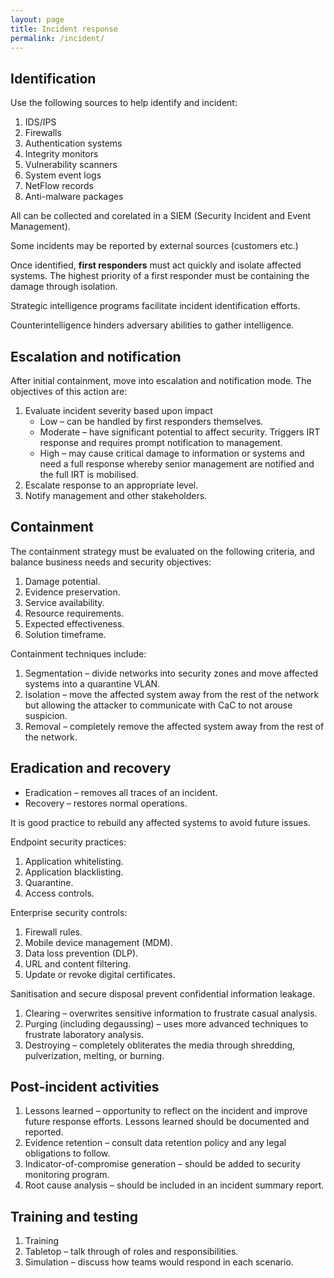 ```yaml
---
layout: page
title: Incident response
permalink: /incident/
---
```


## Identification 
Use the following sources to help identify and incident: 

1. IDS/IPS 
2. Firewalls 
3. Authentication systems 
4. Integrity monitors 
5. Vulnerability scanners 
6. System event logs 
7. NetFlow records 
8. Anti-malware packages 

All can be collected and corelated in a SIEM (Security Incident and Event Management). 

Some incidents may be reported by external sources (customers etc.) 

Once identified, <b>first responders</b> must act quickly and isolate affected systems. The highest priority of a first responder must be containing the damage through isolation. 

Strategic intelligence programs facilitate incident identification efforts. 

Counterintelligence hinders adversary abilities to gather intelligence. 

## Escalation and notification 
After initial containment, move into escalation and notification mode. The objectives of this action are: 

1. Evaluate incident severity based upon impact  
    * Low – can be handled by first responders themselves. 
    * Moderate – have significant potential to affect security. Triggers IRT response and requires prompt notification to management. 
    * High – may cause critical damage to information or systems and need a full response whereby senior management are notified and the full IRT is mobilised. 
2. Escalate response to an appropriate level. 
3. Notify management and other stakeholders. 

## Containment 
The containment strategy must be evaluated on the following criteria, and balance business needs and security objectives: 

1. Damage potential. 
2. Evidence preservation. 
3. Service availability. 
4. Resource requirements. 
5. Expected effectiveness. 
6. Solution timeframe. 

Containment techniques include: 

1. Segmentation – divide networks into security zones and move affected systems into a quarantine VLAN. 
2. Isolation – move the affected system away from the rest of the network but allowing the attacker to communicate with CaC to not arouse suspicion. 
3. Removal – completely remove the affected system away from the rest of the network. 

## Eradication and recovery 
* Eradication – removes all traces of an incident. 
* Recovery – restores normal operations. 

It is good practice to rebuild any affected systems to avoid future issues. 

Endpoint security practices: 

1. Application whitelisting. 
2. Application blacklisting. 
3. Quarantine. 
4. Access controls. 

Enterprise security controls: 
1. Firewall rules. 
2. Mobile device management (MDM). 
3. Data loss prevention (DLP). 
4. URL and content filtering. 
5. Update or revoke digital certificates. 

Sanitisation and secure disposal prevent confidential information leakage. 

1. Clearing – overwrites sensitive information to frustrate casual analysis. 
2. Purging (including degaussing) – uses more advanced techniques to frustrate laboratory analysis. 
3. Destroying – completely obliterates the media through shredding, pulverization, melting, or burning. 

## Post-incident activities 
1. Lessons learned – opportunity to reflect on the incident and improve future response efforts. Lessons learned should be documented and reported. 
2. Evidence retention – consult data retention policy and any legal obligations to follow. 
3. Indicator-of-compromise generation – should be added to security monitoring program. 
4. Root cause analysis – should be included in an incident summary report. 

## Training and testing 

1. Training 
2. Tabletop – talk through of roles and responsibilities. 
3. Simulation – discuss how teams would respond in each scenario. 